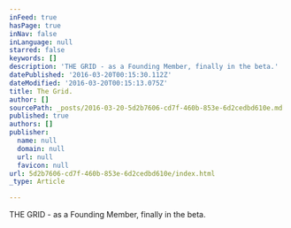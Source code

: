 ```yaml
---
inFeed: true
hasPage: true
inNav: false
inLanguage: null
starred: false
keywords: []
description: 'THE GRID - as a Founding Member, finally in the beta.'
datePublished: '2016-03-20T00:15:30.112Z'
dateModified: '2016-03-20T00:15:13.075Z'
title: The Grid.
author: []
sourcePath: _posts/2016-03-20-5d2b7606-cd7f-460b-853e-6d2cedbd610e.md
published: true
authors: []
publisher:
  name: null
  domain: null
  url: null
  favicon: null
url: 5d2b7606-cd7f-460b-853e-6d2cedbd610e/index.html
_type: Article

---
```

THE GRID - as a Founding Member, finally in the beta.
